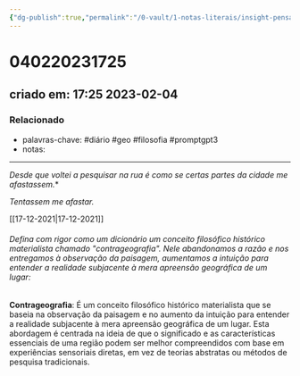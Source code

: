 ```yaml
---
{"dg-publish":true,"permalink":"/0-vault/1-notas-literais/insight-pensamento-e-meditacao/contrageografia/","tags":["diário","geo","filosofia","promptgpt3"],"dgHomeLink":true,"dgShowLocalGraph":true,"dgShowFileTree":true,"dgEnableSearch":true,"noteIcon":""}
---
```


# 040220231725
## criado em: 17:25 2023-02-04

### Relacionado
- palavras-chave: #diário #geo #filosofia #promptgpt3 
- notas: 
---
*Desde que voltei a pesquisar na rua é como se certas partes da cidade me afastassem.**

*Tentassem me afastar.*

[[17-12-2021\|17-12-2021]]

###### Defina com rigor como um dicionário um conceito filosófico histórico materialista chamado "contrageografia". Nele abandonamos a razão e nos entregamos à observação da paisagem, aumentamos a intuição para entender a realidade subjacente à mera apreensão geográfica de um lugar:

**Contrageografia**: É um conceito filosófico histórico materialista que se baseia na observação da paisagem e no aumento da intuição para entender a realidade subjacente à mera apreensão geográfica de um lugar. Esta abordagem é centrada na ideia de que o significado e as características essenciais de uma região podem ser melhor compreendidos com base em experiências sensoriais diretas, em vez de teorias abstratas ou métodos de pesquisa tradicionais.